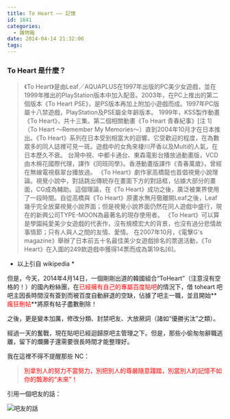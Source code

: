 ```yaml
---
title: To Heart —— 記憶
id: 1841
categories:
  - 雜物箱
date: 2014-04-14 21:32:00
tags:
---
```


### To Heart 是什麼？

> 《To Heart》是由Leaf／AQUAPLUS在1997年出版的PC美少女遊戲，並在1999年推出的PlayStation版本中加入配音。2003年，在PC上推出的第二個版本《To Heart PSE》，是PS版本再加上附加小遊戲而成。1997年PC版屬十八禁遊戲，PlayStation及PSE屬全年齡版本。
>   1999年，KSS製作動畫《To Heart》，共十三集。第二個相關動畫《To Heart 青春紀事》[注 1]（To Heart ～Remember My Memories～）直到2004年10月才在日本推出。《To Heart》系列在日本受到相當大的迴響。它受歡迎的程度，在為數眾多的同人誌裡可見一斑。遊戲中的女角來棲川芹香以及Multi的人氣，在日本歷久不衰。
>   台灣中視、中都卡通台、東森電影台播放過動畫版，VCD由木棉花國際代理，譯作《同班同學》。香港動畫版譯作《青春萬歲》，曾經在無線電視翡翠台播放過。
>   《To Heart》劇作家高橋龍也首倡視覺小說理論。視覺小說中，對話跳出傳統存在畫面下方的對話框，佔據大部分的畫面，CG成為輔助。這個理論，在《To Heart》成功之後，廣泛被業界使用了一段時間。自從高橋與《To Heart》原畫水無月徹離開Leaf之後，Leaf幾乎完全放棄視覺小說界面；但是視覺小說界面仍然在同人遊戲中盛行，現在的新興公司TYPE-MOON為最著名的現存使用者。
>   《To Heart》可以算是學園純愛美少女遊戲的代表作，沒有規模宏大的背景，也沒有過分悲情故事情節；只有人與人之間的友情、愛情。
>   在2007年10月，《電擊G's magazine》舉辦了日本前五十名最佳美少女遊戲排名的票選活動，《To Heart》在入圍的249款遊戲中獲得14票而成為第19名[6]。

*   以上引自 wikipedia *

但是，今天，2014年4月14日，一個剛剛出道的韓國組合“ToHeart”（注意沒有空格的！）的國內粉絲團，在<span style="color: #ff0000;">已經擁有自己的專屬百度貼吧</span>的情況下，借 toheart 吧吧主因長時間沒有簽到而被百度自動辭退的空缺，佔據了吧主一職，並且開始**<span style="color: #ff0000;">瘋狂刪帖</span>**將原有帖子盡數刪除！

之後，更是變本加厲，修改分類、封禁吧友、大放厥詞（諸如“優勝劣汰”之類）。

經過一天的奮戰，現在貼吧已經迴歸原吧主管理之下。但是，那些小偷匆匆辭職逃離，留下的爛攤子還需要很長時間才能整理好。

我在這裡不得不提醒那些 NC：

> <span style="color: #ff0000;">別拿別人的努力不當努力，別把別人的尊嚴隨意踐踏，別當別人的記憶不如你的飄渺的“未來”！ </span>

引用一個吧友的話：

![吧友的話](/wp-content/uploads/2014/04/螢幕快照-2014-04-14-20.29.00-300x76.png)